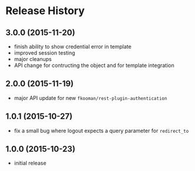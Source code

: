 # Release History

## 3.0.0 (2015-11-20)
- finish ability to show credential error in template
- improved session testing
- major cleanups
- API change for contructing the object and for template integration

## 2.0.0 (2015-11-19)
- major API update for new `fkooman/rest-plugin-authentication`

## 1.0.1 (2015-10-27)
- fix a small bug where logout expects a query parameter for `redirect_to`

## 1.0.0 (2015-10-23)
- initial release
